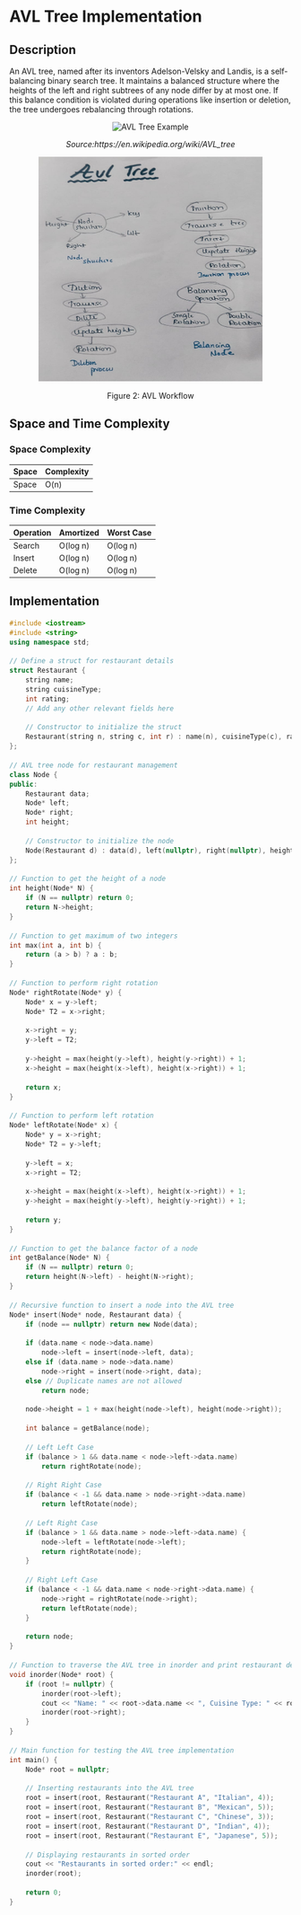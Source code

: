 # AVL Tree Implementation

## Description
An AVL tree, named after its inventors Adelson-Velsky and Landis, is a self-balancing binary search tree. It maintains a balanced structure where the heights of the left and right subtrees of any node differ by at most one. If this balance condition is violated during operations like insertion or deletion, the tree undergoes rebalancing through rotations. 

<p align="center">
  <img src="https://upload.wikimedia.org/wikipedia/commons/f/fd/AVL_Tree_Example.gif" alt="AVL Tree Example" width="400"/>
</p>

<p align="center"><em>Source:https://en.wikipedia.org/wiki/AVL_tree</em></p>

<p  align="center">
<img src="https://github.com/GRSampreeti/Food-Delivery-System.github.io/raw/main/WhatsApp Image 2024-07-09 at 07.20.58_737d800d.jpg" alt="AVL Workflow" width="400" height="400"/>
</p>
<p  align="center">
Figure 2: AVL Workflow

</p>



## Space and Time Complexity

### Space Complexity

| Space        | Complexity |
|--------------|------------|
| Space        | O(n)       |

### Time Complexity

| Operation    | Amortized   | Worst Case  |
|--------------|-------------|-------------|
| Search       | O(log n)    | O(log n)    |
| Insert       | O(log n)    | O(log n)    |
| Delete       | O(log n)    | O(log n)    |

## Implementation

```cpp
#include <iostream>
#include <string>
using namespace std;

// Define a struct for restaurant details
struct Restaurant {
    string name;
    string cuisineType;
    int rating;
    // Add any other relevant fields here

    // Constructor to initialize the struct
    Restaurant(string n, string c, int r) : name(n), cuisineType(c), rating(r) {}
};

// AVL tree node for restaurant management
class Node {
public:
    Restaurant data;
    Node* left;
    Node* right;
    int height;

    // Constructor to initialize the node
    Node(Restaurant d) : data(d), left(nullptr), right(nullptr), height(1) {}
};

// Function to get the height of a node
int height(Node* N) {
    if (N == nullptr) return 0;
    return N->height;
}

// Function to get maximum of two integers
int max(int a, int b) {
    return (a > b) ? a : b;
}

// Function to perform right rotation
Node* rightRotate(Node* y) {
    Node* x = y->left;
    Node* T2 = x->right;

    x->right = y;
    y->left = T2;

    y->height = max(height(y->left), height(y->right)) + 1;
    x->height = max(height(x->left), height(x->right)) + 1;

    return x;
}

// Function to perform left rotation
Node* leftRotate(Node* x) {
    Node* y = x->right;
    Node* T2 = y->left;

    y->left = x;
    x->right = T2;

    x->height = max(height(x->left), height(x->right)) + 1;
    y->height = max(height(y->left), height(y->right)) + 1;

    return y;
}

// Function to get the balance factor of a node
int getBalance(Node* N) {
    if (N == nullptr) return 0;
    return height(N->left) - height(N->right);
}

// Recursive function to insert a node into the AVL tree
Node* insert(Node* node, Restaurant data) {
    if (node == nullptr) return new Node(data);

    if (data.name < node->data.name)
        node->left = insert(node->left, data);
    else if (data.name > node->data.name)
        node->right = insert(node->right, data);
    else // Duplicate names are not allowed
        return node;

    node->height = 1 + max(height(node->left), height(node->right));

    int balance = getBalance(node);

    // Left Left Case
    if (balance > 1 && data.name < node->left->data.name)
        return rightRotate(node);

    // Right Right Case
    if (balance < -1 && data.name > node->right->data.name)
        return leftRotate(node);

    // Left Right Case
    if (balance > 1 && data.name > node->left->data.name) {
        node->left = leftRotate(node->left);
        return rightRotate(node);
    }

    // Right Left Case
    if (balance < -1 && data.name < node->right->data.name) {
        node->right = rightRotate(node->right);
        return leftRotate(node);
    }

    return node;
}

// Function to traverse the AVL tree in inorder and print restaurant details
void inorder(Node* root) {
    if (root != nullptr) {
        inorder(root->left);
        cout << "Name: " << root->data.name << ", Cuisine Type: " << root->data.cuisineType << ", Rating: " << root->data.rating << endl;
        inorder(root->right);
    }
}

// Main function for testing the AVL tree implementation
int main() {
    Node* root = nullptr;

    // Inserting restaurants into the AVL tree
    root = insert(root, Restaurant("Restaurant A", "Italian", 4));
    root = insert(root, Restaurant("Restaurant B", "Mexican", 5));
    root = insert(root, Restaurant("Restaurant C", "Chinese", 3));
    root = insert(root, Restaurant("Restaurant D", "Indian", 4));
    root = insert(root, Restaurant("Restaurant E", "Japanese", 5));

    // Displaying restaurants in sorted order
    cout << "Restaurants in sorted order:" << endl;
    inorder(root);

    return 0;
}
```
